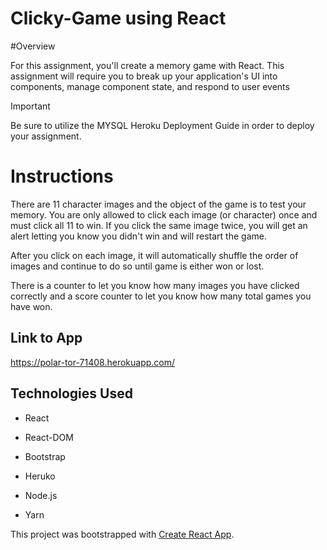 # Clicky-Game using React


#Overview

For this assignment, you'll create a memory game with React. This assignment will require you to break up your application's UI into components, manage component state, and respond to user events


Important

Be sure to utilize the MYSQL Heroku Deployment Guide in order to deploy your assignment.


# Instructions

There are 11 character images and the object of the game is to test your memory. You are only allowed to click each image (or character) once and must click all 11 to win. If you click the same image twice, you will get an alert letting you know you didn't win and will restart the game. 

After you click on each image, it will automatically shuffle the order of images and continue to do so until game is either won or lost. 

There is a counter to let you know how many images you have clicked correctly and a score counter to let you know how many total games you have won. 

## **Link to App**

https://polar-tor-71408.herokuapp.com/

## **Technologies Used**

* React
* React-DOM
* Bootstrap

* Heruko
* Node.js
* Yarn


This project was bootstrapped with [Create React App](https://github.com/facebook/create-react-app).







